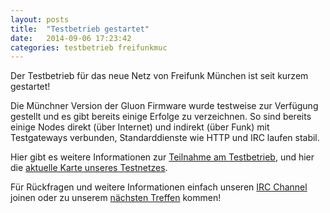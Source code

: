 ```yaml
---
layout: posts
title:  "Testbetrieb gestartet"
date:   2014-09-06 17:23:42
categories: testbetrieb freifunkmuc
---
```


Der Testbetrieb für das neue Netz von Freifunk München ist seit kurzem 
gestartet!

Die Münchner Version der Gluon Firmware wurde testweise zur Verfügung 
gestellt und es gibt bereits einige Erfolge zu verzeichnen.
So sind bereits einige Nodes 
direkt (über Internet) und indirekt (über Funk) mit Testgateways verbunden, 
Standarddienste wie HTTP und IRC laufen stabil.

Hier gibt es weitere Informationen zur [Teilnahme am Testbetrieb][testbetrieb], und
hier die [aktuelle Karte unseres Testnetzes][karte].

Für Rückfragen und weitere Informationen einfach unseren [IRC Channel][irc] joinen
oder zu unserem [nächsten Treffen][treffen] kommen!

[testbetrieb]: https://github.com/freifunkMUC/freifunkmuc.github.io/wiki/Testbetrieb
[karte]:    http://37.120.168.150/ffmap-d3/graph.html
[irc]: irc://space.blafasel.de/#freifunk
[treffen]: http://freifunkmuc.github.io/mitmachen/
